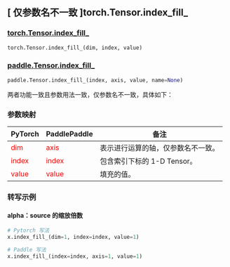 ## [ 仅参数名不一致 ]torch.Tensor.index_fill_
### [torch.Tensor.index_fill_](https://pytorch.org/docs/stable/generated/torch.Tensor.index_fill_.html?highlight=index_fill_#torch.Tensor.index_fill_)

```python
torch.Tensor.index_fill_(dim, index, value)
```

### [paddle.Tensor.index_fill_]()

```python
paddle.Tensor.index_fill_(index, axis, value, name=None)
```

两者功能一致且参数用法一致，仅参数名不一致，具体如下：

### 参数映射

| PyTorch       | PaddlePaddle | 备注                                                   |
| ------------- | ------------ | ------------------------------------------------------ |
| <font color='red'> dim </font> | <font color='red'> axis </font> | 表示进行运算的轴，仅参数名不一致。  |
| <font color='red'> index </font> | <font color='red'> index </font> | 包含索引下标的 1-D Tensor。  |
| <font color='red'> value </font> | <font color='red'> value </font> | 填充的值。  |

### 转写示例
#### alpha：source 的缩放倍数
```python
# Pytorch 写法
x.index_fill_(dim=1, index=index, value=1)

# Paddle 写法
x.index_fill_(index=index, axis=1, value=1)
